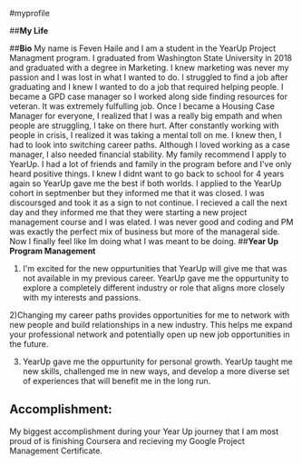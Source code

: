 #myprofile

##**My Life**

##**Bio**
My name is Feven Haile and I am a student in the YearUp Project Managment program. I graduated from Washington State University in 2018 and graduated with a degree in Marketing. I knew marketing was never my passion and I was lost in what I wanted to do. I struggled to find a job after graduating and I knew I wanted to do a job that required helping people. I became a GPD case manager so I worked along side finding resources for veteran. It was extremely fulfulling job. Once I became a Housing Case Manager for everyone, I realized that I was a really big empath and when people are struggling, I take on there hurt. After constantly working with people in crisis, I realized it was taking a mental toll on me. I knew then, I had to look into switching career paths. Although I loved working as a case manager, I also needed financial stability. My family recommend I apply to YearUp. I had a lot of friends and family in the program before and I've only heard positive things. I knew I didnt want to go back to school for 4 years again so YearUp gave me the best if both worlds. I applied to the YearUp cohort in septmenber but they informed me that it was closed. I was discoursged and took it as a sign to not continue. I recieved a call the next day and they informed me that they were starting a new project management course and I was elated. I was never good and coding and PM was exactly the perfect mix of business but more of the manageral side. Now I finally feel like Im doing what I was meant to be doing.
##**Year Up Program Management**

1) I'm excited for the new oppurtunities that YearUp will give me that was not available in my previous career. YearUp gave me the oppurtunity to explore a completely different industry or role that aligns more closely with my interests and passions.

2)Changing my career paths provides opportunities for me to network with new people and build relationships in a new industry. This helps me expand your professional network and potentially open up new job opportunities in the future.

3) YearUp gave me the oppurtunity for personal growth. YearUp taught me new skills, challenged me in new ways, and develop a more diverse set of experiences that will benefit me in the long run.

## Accomplishment: 
My biggest accomplishment during your Year Up journey that I am most proud of is finishing Coursera and recieving my Google Project Management Certificate.

